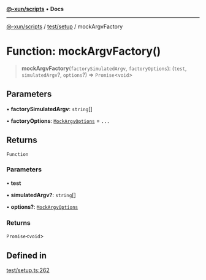 [**@-xun/scripts**](../../../README.md) • **Docs**

***

[@-xun/scripts](../../../README.md) / [test/setup](../README.md) / mockArgvFactory

# Function: mockArgvFactory()

> **mockArgvFactory**(`factorySimulatedArgv`, `factoryOptions`): (`test`, `simulatedArgv`?, `options`?) => `Promise`\<`void`\>

## Parameters

• **factorySimulatedArgv**: `string`[]

• **factoryOptions**: [`MockArgvOptions`](../type-aliases/MockArgvOptions.md) = `...`

## Returns

`Function`

### Parameters

• **test**

• **simulatedArgv?**: `string`[]

• **options?**: [`MockArgvOptions`](../type-aliases/MockArgvOptions.md)

### Returns

`Promise`\<`void`\>

## Defined in

[test/setup.ts:262](https://github.com/Xunnamius/xscripts/blob/98c638c52caf3664112e7ea66eccd36ad205df77/test/setup.ts#L262)
